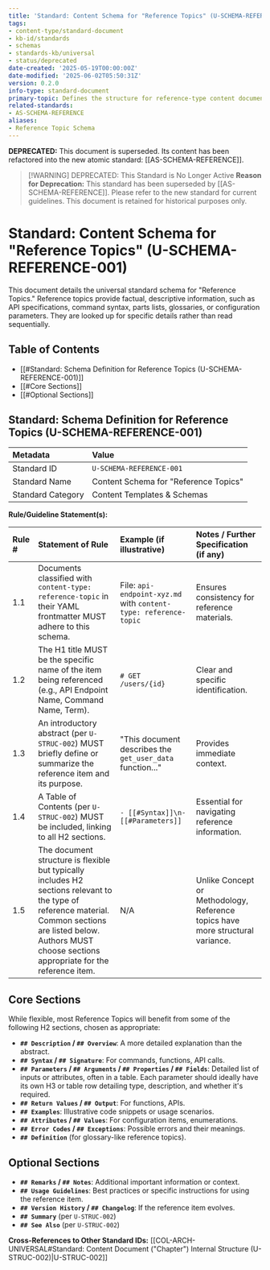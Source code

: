 ```yaml
---
title: 'Standard: Content Schema for "Reference Topics" (U-SCHEMA-REFERENCE-001) - DEPRECATED'
tags:
- content-type/standard-document
- kb-id/standards
- schemas
- standards-kb/universal
- status/deprecated
date-created: '2025-05-19T00:00:00Z'
date-modified: '2025-06-02T05:50:31Z'
version: 0.2.0
info-type: standard-document
primary-topic: Defines the structure for reference-type content documents
related-standards:
- AS-SCHEMA-REFERENCE
aliases:
- Reference Topic Schema
---
```

**DEPRECATED:** This document is superseded. Its content has been refactored into the new atomic standard: [[AS-SCHEMA-REFERENCE]].

> [!WARNING] DEPRECATED: This Standard is No Longer Active
> **Reason for Deprecation:** This standard has been superseded by [[AS-SCHEMA-REFERENCE]].
> Please refer to the new standard for current guidelines. This document is retained for historical purposes only.

# Standard: Content Schema for "Reference Topics" (U-SCHEMA-REFERENCE-001)

This document details the universal standard schema for "Reference Topics." Reference topics provide factual, descriptive information, such as API specifications, command syntax, parts lists, glossaries, or configuration parameters. They are looked up for specific details rather than read sequentially.

## Table of Contents
- [[#Standard: Schema Definition for Reference Topics (U-SCHEMA-REFERENCE-001)]]
- [[#Core Sections]]
- [[#Optional Sections]]

## Standard: Schema Definition for Reference Topics (U-SCHEMA-REFERENCE-001)

| Metadata        | Value                                 |
| :-------------- | :------------------------------------ |
| Standard ID     | `U-SCHEMA-REFERENCE-001`              |
| Standard Name   | Content Schema for "Reference Topics" |
| Standard Category | Content Templates & Schemas           |

**Rule/Guideline Statement(s):**

| Rule # | Statement of Rule                                                                                                                               | Example (if illustrative)                                    | Notes / Further Specification (if any)                                       |
| :----- | :---------------------------------------------------------------------------------------------------------------------------------------------- | :----------------------------------------------------------- | :--------------------------------------------------------------------------- |
| 1.1    | Documents classified with `content-type: reference-topic` in their YAML frontmatter MUST adhere to this schema.                                 | File: `api-endpoint-xyz.md` with `content-type: reference-topic` | Ensures consistency for reference materials.                                   |
| 1.2    | The H1 title MUST be the specific name of the item being referenced (e.g., API Endpoint Name, Command Name, Term).                               | `# GET /users/{id}`                                          | Clear and specific identification.                                           |
| 1.3    | An introductory abstract (per `U-STRUC-002`) MUST briefly define or summarize the reference item and its purpose.                                 | "This document describes the `get_user_data` function..."    | Provides immediate context.                                                  |
| 1.4    | A Table of Contents (per `U-STRUC-002`) MUST be included, linking to all H2 sections.                                                           | `- [[#Syntax]]\n- [[#Parameters]]`                           | Essential for navigating reference information.                              |
| 1.5    | The document structure is flexible but typically includes H2 sections relevant to the type of reference material. Common sections are listed below. Authors MUST choose sections appropriate for the reference item. | N/A                                                          | Unlike Concept or Methodology, Reference topics have more structural variance. |

## Core Sections

While flexible, most Reference Topics will benefit from some of the following H2 sections, chosen as appropriate:

-   **`## Description` / `## Overview`**: A more detailed explanation than the abstract.
-   **`## Syntax` / `## Signature`**: For commands, functions, API calls.
-   **`## Parameters` / `## Arguments` / `## Properties` / `## Fields`**: Detailed list of inputs or attributes, often in a table. Each parameter should ideally have its own H3 or table row detailing type, description, and whether it's required.
-   **`## Return Values` / `## Output`**: For functions, APIs.
-   **`## Examples`**: Illustrative code snippets or usage scenarios.
-   **`## Attributes` / `## Values`**: For configuration items, enumerations.
-   **`## Error Codes` / `## Exceptions`**: Possible errors and their meanings.
-   **`## Definition`** (for glossary-like reference topics).

## Optional Sections

-   **`## Remarks` / `## Notes`**: Additional important information or context.
-   **`## Usage Guidelines`**: Best practices or specific instructions for using the reference item.
-   **`## Version History` / `## Changelog`**: If the reference item evolves.
-   **`## Summary`** (per `U-STRUC-002`)
-   **`## See Also`** (per `U-STRUC-002`)

**Cross-References to Other Standard IDs:** [[COL-ARCH-UNIVERSAL#Standard: Content Document ("Chapter") Internal Structure (U-STRUC-002)|U-STRUC-002]] 
